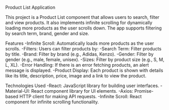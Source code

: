 Product List Application

This project is a Product List component that allows users to search, filter and view products. It also implements infinite scrolling for dynamically loading more products as the user scrolls down. The app supports filtering by search term, brand, gender and size.

Features
-Infinite Scroll: Automatically loads more products as the user scrolls.
-Filters: Users can filter products by:
    -Search Term: Filter products by title.
    -Brand: Filter by brand (e.g., Adidas, Kenzo).
    -Gender: Filter by gender (e.g., male, female, unisex).
    -Sizes: Filter by product size (e.g., S, M, L, XL).
-Error Handling: If there is an error fetching products, an alert message is displayed.
-Product Display: Each product is shown with details like its title, description, price, image and a link to view the product.

Technologies Used
-React: JavaScript library for building user interfaces.
-Material-UI: React component library for UI elements.
-Axios: Promise-based HTTP client for making API requests.
-Infinite Scroll: React component for infinite scrolling functionality.